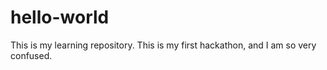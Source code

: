 # hello-world
This is my learning repository.
This is my first hackathon, and I am so very confused.
